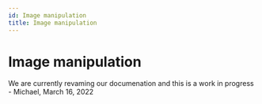 ```yaml
---
id: Image manipulation
title: Image manipulation
---
```


# Image manipulation

We are currently revaming our documenation and this is a work in progress - Michael, March 16, 2022